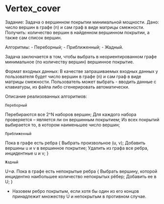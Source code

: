# Vertex_cover
Задание: 
Задача о вершинном покрытии минимальной мощности.
Дано: число вершин в графе (n) и сам граф в виде матрицы смежности.
Получить: количество вершин в найденном вершинном покрытии, а также сам список вершин.

Алгоритмы:
	- Переборный;
	- Приближенный;
	- Жадный.

Задача заключается в том, чтобы выбрать в неориентированном графе минимальное (по количеству вершин) вершинное покрытие.

Формат входных данных: 
В качестве запрашиваемых входных данных у пользователя будет число вершин в графе (n) и сам граф в виде матрицы смежности. Пользователь может выбрать - вводить данные с клавиатуры, из файла либо сгенерировать автоматически. 

Описание реализованных алгоритмов:


	Переборный
Перебираются все 2^N наборов вершин; 
Для каждого набора проверяется – является ли он вершинным покрытием;
Из всех покрытий выбирается то, в котором наименьшее число вершин;

	Приближенный
Пока в графе есть ребра {
Выбрать произвольное (u, v);
Добавить вершины u и v в вершинное покрытие;
Удалить из графа все ребра, инцидентные u и v;
}

	Жадный
U=∅.
Пока в графе есть непокрытые ребра {
Выбрать вершину, которой инцидентно наибольшее количество непокрытых рёбер;
Добавить ее в U;
}
* Назовем ребро покрытым, если хотя бы один из его концов принадлежит множеству U и непокрытым в противном случае.


